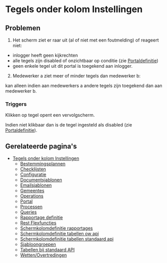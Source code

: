 # Tegels onder kolom Instellingen

## Problemen

1) Het scherm ziet er raar uit (al of niet met een foutmelding) of reageert niet:

- inlogger heeft geen kijkrechten
- alle tegels zijn disabled of onzichtbaar op conditie (zie [Portaldefinitie](../../../../instellen_inrichten/portaldefinitie/README.md))
- geen enkele tegel uit dit portal is toegekend aan inlogger.

2) Medewerker a ziet meer of minder tegels dan medewerker b:

kan alleen indien aan medewerkers a andere tegels zijn toegekend dan aan medewerker b.

### Triggers

Klikken op tegel opent een vervolgscherm.

Indien niet klikbaar dan is de tegel ingesteld als disabled (zie [Portaldefinitie](../../../../instellen_inrichten/portaldefinitie/README.md)).

## Gerelateerde pagina's

- [Tegels onder kolom Instellingen](tegels_onder_kolom_instellingen/README.md)
  - [Bestemmingsplannen](tegels_onder_kolom_instellingen/bestemmingsplannen.md)
  - [Checklijsten](tegels_onder_kolom_instellingen/checklijsten.md)
  - [Configuratie](tegels_onder_kolom_instellingen/configuratie.md)
  - [Documentsjablonen](tegels_onder_kolom_instellingen/documentsjablonen.md)
  - [Emailsjablonen](tegels_onder_kolom_instellingen/emailsjablonen.md)
  - [Gemeentes](tegels_onder_kolom_instellingen/gemeentes.md)
  - [Operations](tegels_onder_kolom_instellingen/operations.md)
  - [Portal](tegels_onder_kolom_instellingen/portal.md)
  - [Processen](tegels_onder_kolom_instellingen/processen.md)
  - [Queries](tegels_onder_kolom_instellingen/queries.md)
  - [Rapportage definitie](tegels_onder_kolom_instellingen/rapportage_definitie.md)
  - [Rest Flexfuncties](tegels_onder_kolom_instellingen/rest_flexfuncties.md)
  - [Schermkolomdefinitie rapportages](tegels_onder_kolom_instellingen/schermkolomdefinitie_rapportages.md)
  - [Schermkolomdefinitie tabellen ow api](tegels_onder_kolom_instellingen/schermkolomdefinitie_tabellen_ow-api.md)
  - [Schermkolomdefinitie tabellen standaard api](tegels_onder_kolom_instellingen/schermkolomdefinitie_tabellen_standaardaardapi.md)
  - [Sjabloongroepen](tegels_onder_kolom_instellingen/sjabloongroepen.md)
  - [Tabellen bij standaard API](tegels_onder_kolom_instellingen/standaardtabellen.md)
  - [Wetten/Overtredingen](tegels_onder_kolom_instellingen/wettelijke_basis_overtredingen.md)
